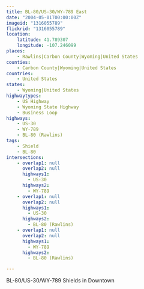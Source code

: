 ```yaml
---
title: BL-80/US-30/WY-789 East
date: "2004-05-01T00:00:00Z"
imageid: "1316055789"
flickrid: "1316055789"
location:
    latitude: 41.789307
    longitude: -107.246099
places:
    - Rawlins|Carbon County|Wyoming|United States
counties:
    - Carbon County|Wyoming|United States
countries:
    - United States
states:
    - Wyoming|United States
highwaytypes:
    - US Highway
    - Wyoming State Highway
    - Business Loop
highways:
    - US-30
    - WY-789
    - BL-80 (Rawlins)
tags:
    - Shield
    - BL-80
intersections:
    - overlap1: null
      overlap2: null
      highways1:
        - US-30
      highways2:
        - WY-789
    - overlap1: null
      overlap2: null
      highways1:
        - US-30
      highways2:
        - BL-80 (Rawlins)
    - overlap1: null
      overlap2: null
      highways1:
        - WY-789
      highways2:
        - BL-80 (Rawlins)

---
```

BL-80/US-30/WY-789 Shields in Downtown